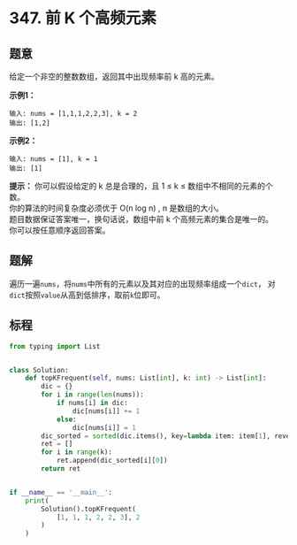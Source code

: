 # 347. 前 K 个高频元素

## 题意

给定一个非空的整数数组，返回其中出现频率前 k 高的元素。

**示例1：**

```
输入: nums = [1,1,1,2,2,3], k = 2
输出: [1,2]
```

**示例2：**

```
输入: nums = [1], k = 1
输出: [1]
```

**提示：**
你可以假设给定的 k 总是合理的，且 1 ≤ k ≤ 数组中不相同的元素的个数。  
你的算法的时间复杂度必须优于 O(n log n) , n 是数组的大小。  
题目数据保证答案唯一，换句话说，数组中前 k 个高频元素的集合是唯一的。  
你可以按任意顺序返回答案。  

## 题解

遍历一遍`nums`，将`nums`中所有的元素以及其对应的出现频率组成一个`dict`，
对`dict`按照`value`从高到低排序，取前`k`位即可。

## 标程

```python
from typing import List


class Solution:
    def topKFrequent(self, nums: List[int], k: int) -> List[int]:
        dic = {}
        for i in range(len(nums)):
            if nums[i] in dic:
                dic[nums[i]] += 1
            else:
                dic[nums[i]] = 1
        dic_sorted = sorted(dic.items(), key=lambda item: item[1], reverse=True)
        ret = []
        for i in range(k):
            ret.append(dic_sorted[i][0])
        return ret


if __name__ == '__main__':
    print(
        Solution().topKFrequent(
            [1, 1, 1, 2, 2, 3], 2
        )
    )

```